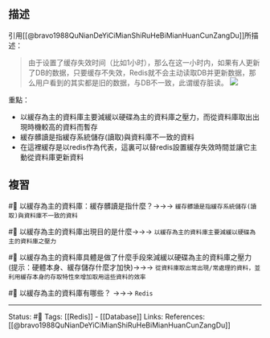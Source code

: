 
## 描述
引用[[@bravo1988QuNianDeYiCiMianShiRuHeBiMianHuanCunZangDu]]所描述：
> 由于设置了缓存失效时间（比如1小时），那么在这一小时内，如果有人更新了DB的数据，只要缓存不失效，Redis就不会主动读取DB并更新数据，那么用户看到的其实都是旧的数据，与DB不一致，此谓缓存脏读。
![](https://pic1.zhimg.com/80/v2-762f505ed48c34164b40901098458554_720w.jpg)

重點：
- 以緩存為主的資料庫主要減緩以硬碟為主的資料庫之壓力，而從資料庫取出出現時機較高的資料而暫存
- 緩存髒讀是指緩存系統儲存(讀取)與資料庫不一致的資料
- 在這裡緩存是以redis作為代表，這裏可以替redis設置緩存失效時間並讓它主動從資料庫更新資料

## 複習

#🧠 以緩存為主的資料庫：緩存髒讀是指什麼？->->-> `緩存髒讀是指緩存系統儲存(讀取)與資料庫不一致的資料`
<!--SR:!2022-06-07,6,248-->

#🧠 以緩存為主的資料庫出現目的是什麼->->-> `以緩存為主的資料庫主要減緩以硬碟為主的資料庫之壓力`
<!--SR:!2022-06-15,10,250-->

#🧠 以緩存為主的資料庫具體是做了什麼手段來減緩以硬碟為主的資料庫之壓力 (提示：硬體本身、緩存儲存什麼才加快)->->-> `從資料庫取出常出現/常處理的資料，並利用緩存本身的存取特性來增加取用這些資料的效率`


#🧠 以緩存為主的資料庫有哪些？ ->->-> `Redis`
<!--SR:!2022-06-09,8,250-->

---
Status: #🌱 
Tags:
[[Redis]] - [[Database]]
Links:
References:
[[@bravo1988QuNianDeYiCiMianShiRuHeBiMianHuanCunZangDu]]
